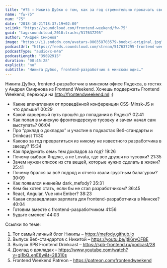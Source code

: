 ```yaml
---
title: "#75 – Никита Дубко о том, как за год стремительно прокачать свою карьеру frontend-разработчика"
name: "fw-75"
num: "75"
date: "2018-10-21T18:37:19+02:00"
scLink: "https://soundcloud.com/frontend-weekend/fw-75"
guid: "tag:soundcloud,2010:tracks/517637295"
author: "Андрей Смирнов"
image: "https://i1.sndcdn.com/avatars-000358703579-bnobxj-original.jpg"
podcastUrl: "https://feeds.soundcloud.com/stream/517637295-frontend-weekend-fw-75.m4a"
podcastType: "audio/x-m4a"
podcastLength: "39692915"
duration: "00:45:28"
explicit: "no"
subtitle: "Никита Дубко, frontend-разработчик в минском офис…"
---
```

Никита Дубко, frontend-разработчик в минском офисе Яндекса, в гостях у Андрея Смирнова из Frontend Weekend. Хочешь поддержать Frontend Weekend, переходи на http://frontendweekend.ml ;)

- Какие впечатления от проведённой конференции CSS-Minsk-JS и что дальше? 00:29
- Какой карьерный путь прошёл до попадания в Яндекс? 02:41
- Как попал в минскую фронтендерскую тусовку и зачем начал сам выступать? 06:04
- Про “доклад о докладах” и участие в подкастах Веб-стандарты и Drinkcast 11:30
- Каково за год превратиться из никому не известного разработчика в звезду? 15:34
- Как придумать семь тем докладов за год? 19:26
- Почему выбрал Яндекс, а не Lovata, где все друзья из тусовки? 21:35
- Зачем нужен список из ста вещей, которые нужно сделать в жизни? 25:41
- Почему брался за всё подряд и отчего звали грустным балагуром? 30:09
- Как появился никнейм dark_mefody? 35:31
- Кем бы хотел стать, если бы не стал разработчиком? 36:45
- React, Angular, Vue или Ember? 38:23
- Какая справедливая зарплата для frontend-разработчика в Минске? 40:04
- Готовим вместе с frontend-разработчиком 41:56
- Будьте смелее! 44:03

Ссылки по теме:
1) Тот самый личный блог Никиты – https://mefody.github.io
2) Выпуск Веб-стандартов с Никитой – https://youtu.be/jtIi6ryOFBE
3) Выпуск SPB Frontend Drinkcast – https://spb-frontend.ru/podcast/28
4) Доклад о докладах – https://www.youtube.com/watch?v=gi1bQ_enE8w&t=28310s
5) Frontend Weekend Patreon – https://patreon.com/frontendweekend